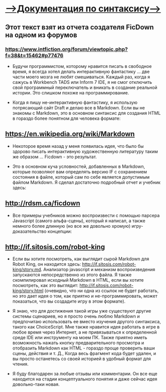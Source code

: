 # [-->Документация по синтаксису-->](https://Wol4ik.github.io)
## Этот текст взят из отчета создателя FicDown на одном из форумов
### https://www.intfiction.org/forum/viewtopic.php?f=38&t=15462#p77476

* Будучи программистом, которому нравится писать в свободное время, я всегда хотел делать интерактивную фантастику ... две части моего мозга не любят смешиваться. Каждый раз, когда я сажусь в Workbench TADS или Inform 7 IDE, я не смог отключить свой программный переключатель и вникать в создание реальной истории. Это слишком похоже на программирование.

* Когда я пишу не-интерактивную фантастику, я использую потрясающий сайт Draft и делаю все в Markdown. Если вы не знакомы с Markdown, это в основном синтаксис для создания HTML в гораздо более понятном для человека формате:

## https://en.wikipedia.org/wiki/Markdown
* Некоторое время назад у меня появилась идея, что было бы здорово писать интерактивную художественную литературу таким же образом ... Ficdown - это результат.

* Это в основном куча условностей, добавленных в Markdown, которые позволяют вам определять версию IF с сохранением состояния в файле, который сам по себе является допустимым файлом Markdown. Я сделал достаточно подробный отчет и учебник здесь:

## http://rdsm.ca/ficdown
* Все примеры учебников можно воспроизвести с помощью парсера Javascript (самого альфа-сцены), который я написал, а также немного более длинную (но все же довольно хромую) игру-доказательство концепции:

## http://if.sitosis.com/robot-king
* Если вы хотите посмотреть, как выглядит сырой Markdown для Robot King, он находится здесь: http://if.sitosis.com/robot-king/story.md. Анализатор javascript и механизм воспроизведения запускаются непосредственно из этого файла. Я также скомпилировал исходный Markdown в HTML, если вы хотите посмотреть, как это выглядит: http://if.sitosis.com/robot-king/story.html (очевидно, что ни одна из ссылок не будет работать, но это дает идея о том, как приятно и не-программировать, может показаться, что вы создадите игру в этом формате).

* Я знаю, что для достижения такой игры уже существуют другие системы сценариев, но я просто очень люблю Markdown и предпочитаю использовать ее вместо изучения другого синтаксиса, такого как ChoiceScript. Мне также нравится идея работать в игре в любое время через Интернет, а не привязываться к определенной среде IDE или инструменту на моем ПК. Также приятно иметь возможность нажать кнопку предварительного просмотра и отобразить Markdown как HTML - гораздо проще проверить ваши сцены, действия и т. Д., Когда весь фрагмент кода будет удален, и вы просто останетесь со своей историей в удобный формат для чтения.

* Я буду благодарен за любые отзывы или комментарии. Он все еще находится на стадии концептуального понятия и даже сейчас идея довольно-таки новая.

